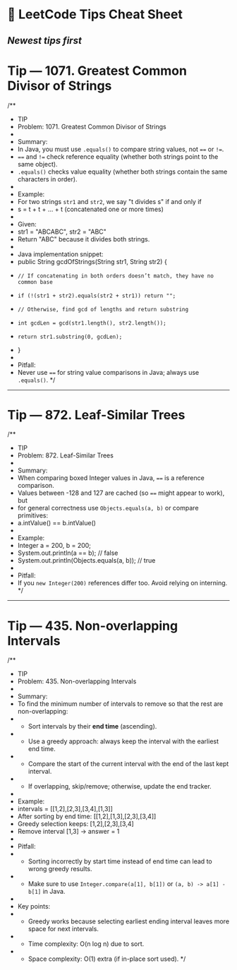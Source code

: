 # 📘 LeetCode Tips Cheat Sheet
_Newest tips first_
---
# Tip — 1071. Greatest Common Divisor of Strings
/**
 * TIP
 * Problem: 1071. Greatest Common Divisor of Strings
 *
 * Summary:
 * In Java, you must use `.equals()` to compare string values, not `==` or `!=`.
 * `==` and `!=` check reference equality (whether both strings point to the same object).
 * `.equals()` checks value equality (whether both strings contain the same characters in order).
 *
 * Example:
 * For two strings `str1` and `str2`, we say "t divides s" if and only if
 * s = t + t + ... + t (concatenated one or more times)
 *
 * Given:
 * str1 = "ABCABC", str2 = "ABC"
 * Return "ABC" because it divides both strings.
 *
 * Java implementation snippet:
 * public String gcdOfStrings(String str1, String str2) {
 *     // If concatenating in both orders doesn’t match, they have no common base
 *     if (!(str1 + str2).equals(str2 + str1)) return "";
 *     // Otherwise, find gcd of lengths and return substring
 *     int gcdLen = gcd(str1.length(), str2.length());
 *     return str1.substring(0, gcdLen);
 * }
 *
 * Pitfall:
 * Never use `==` for string value comparisons in Java; always use `.equals()`.
 */

---
# Tip — 872. Leaf-Similar Trees
/**
 * TIP
 * Problem: 872. Leaf-Similar Trees
 *
 * Summary:
 * When comparing boxed Integer values in Java, `==` is a reference comparison.
 * Values between -128 and 127 are cached (so `==` might appear to work), but
 * for general correctness use `Objects.equals(a, b)` or compare primitives:
 *   a.intValue() == b.intValue()
 *
 * Example:
 * Integer a = 200, b = 200;
 * System.out.println(a == b); // false
 * System.out.println(Objects.equals(a, b)); // true
 *
 * Pitfall:
 * If you `new Integer(200)` references differ too. Avoid relying on interning.
 */

---
# Tip — 435. Non-overlapping Intervals
/**
 * TIP
 * Problem: 435. Non-overlapping Intervals
 *  
 * Summary:
 * To find the minimum number of intervals to remove so that the rest are non-overlapping:
 * - Sort intervals by their **end time** (ascending).
 * - Use a greedy approach: always keep the interval with the earliest end time.
 * - Compare the start of the current interval with the end of the last kept interval.
 * - If overlapping, skip/remove; otherwise, update the end tracker.
 *
 * Example:
 * intervals = [[1,2],[2,3],[3,4],[1,3]]
 * After sorting by end time: [[1,2],[1,3],[2,3],[3,4]]
 * Greedy selection keeps: [1,2],[2,3],[3,4]
 * Remove interval [1,3] → answer = 1
 *
 * Pitfall:
 * - Sorting incorrectly by start time instead of end time can lead to wrong greedy results.
 * - Make sure to use `Integer.compare(a[1], b[1])` or `(a, b) -> a[1] - b[1]` in Java.
 *
 * Key points:
 * - Greedy works because selecting earliest ending interval leaves more space for next intervals.
 * - Time complexity: O(n log n) due to sort.
 * - Space complexity: O(1) extra (if in-place sort used).
 */


